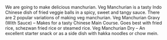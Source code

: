 We are going to make delicious manchurian.
Veg Manchurian is a tasty Indo Chinese dish of fried veggie balls in a spicy, sweet and tangy sauce. There are 2 popular variations of making veg manchurian.
Veg Manchurian Gravy (With Sauce) – Makes for a tasty Chinese Main Course. Goes best with fried rice, schezwan fried rice or steamed rice.
Veg Manchurian Dry – An excellent starter snack or as a side dish with hakka noodles or chow mein.
